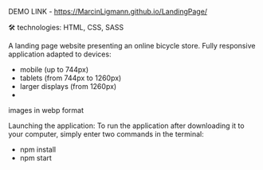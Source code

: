 DEMO LINK - https://MarcinLigmann.github.io/LandingPage/

🛠 technologies: HTML, CSS, SASS

A landing page website presenting an online bicycle store.
Fully responsive application adapted to devices:
- mobile (up to 744px)
- tablets (from 744px to 1260px)
- larger displays (from 1260px)
- 
images in webp format

Launching the application:
To run the application after downloading it to your computer, simply enter two commands in the terminal:
- npm install
- npm start
